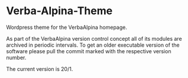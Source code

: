 # Verba-Alpina-Theme

Wordpress theme for the VerbaAlpina homepage.

As part of the VerbaAlpina version control concept all of its modules are archived in periodic intervals. To get an older executable version of the software please pull the commit marked with the respective version number.

The current version is 20/1.
